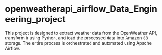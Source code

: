 # openweatherapi_airflow_Data_Engineering_project
This project is designed to extract weather data from the OpenWeather API, transform it using Python, and load the processed data into Amazon S3 storage. The entire process is orchestrated and automated using Apache Airflow.
